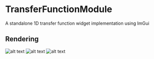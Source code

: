 # TransferFunctionModule
A standalone 1D transfer function widget implementation using ImGui

## Rendering

![alt text](assets/screenshot1.png)
![alt text](assets/screenshot2.png)
![alt text](assets/screenshot3.png)
